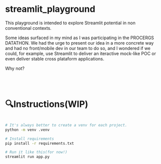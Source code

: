 # streamlit_playground




This playground is intended to explore Streamlit potential in non conventional contexts. 

Some ideas surfaced in my mind as I was participating in the PROCERGS DATATHON. We had the urge to present our idea in a more concrete way and had no front/mobile dev in our team to do so, and I wondered if we could, for example, use Streamlit to deliver an iteractive mock-like POC or even deliver stable cross plataform applications.

Why not?


<br>

</br>


# :mag:Instructions(WIP) 


```bash

# It's always better to create a venv for each project.
python -m venv .venv

# Install requirements
pip install -r requirements.txt

# Run it like this(for now!)
streamlit run app.py
```
